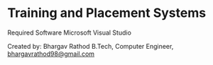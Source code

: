 # Training and Placement Systems

Required Software
  Microsoft Visual Studio
  
Created by:
  Bhargav Rathod
  B.Tech,
  Computer Engineer,
  bhargavrathod98@gmail.com
